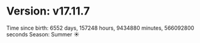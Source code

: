 # Version: v17.11.7
Time since birth: 6552 days, 157248 hours, 9434880 minutes, 566092800 seconds
Season: Summer ☀️

